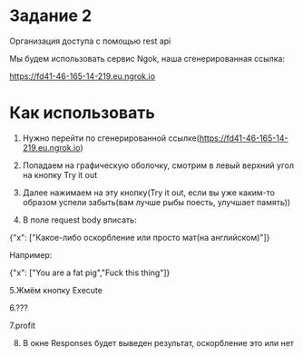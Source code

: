 # Задание 2
Организация доступа с помощью rest api

Мы будем использовать сервис Ngok, наша сгенерированная ссылка:

https://fd41-46-165-14-219.eu.ngrok.io

# Как использовать

1. Нужно перейти по сгенерированной ссылке(https://fd41-46-165-14-219.eu.ngrok.io)

2. Попадаем на графическую оболочку, смотрим в левый верхний угол на кнопку Try it out

3. Далее нажимаем на эту кнопку(Try it out, если вы уже каким-то образом успели забыть(вам лучше рыбы поесть, улучшает память))

4. В поле request body вписать:
 
{"x": ["Какое-либо оскорбление или просто мат(на английском)"]}

Например:

{"x": ["You are a fat pig","Fuck this thing"]}

5.Жмём кнопку Execute

6.???

7.profit

8. В окне Responses будет выведен результат, оскорбление это или нет
